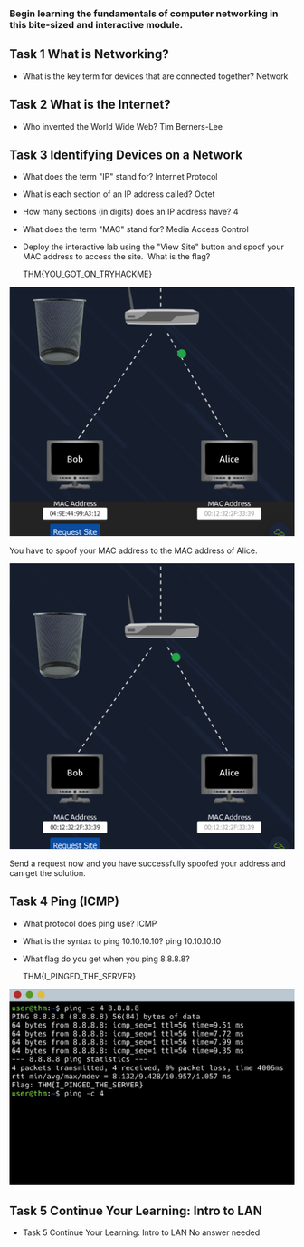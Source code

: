 ### Begin learning the fundamentals of computer networking in this bite-sized and interactive module.

## Task 1 What is Networking?

- What is the key term for devices that are connected together?
	Network

## Task 2 What is the Internet?

- Who invented the World Wide Web?
	Tim Berners-Lee

## Task 3 Identifying Devices on a Network

- What does the term "IP" stand for?
	Internet Protocol

- What is each section of an IP address called?
	Octet

- How many sections (in digits) does an IP address have?
	4

- What does the term "MAC" stand for?
	Media Access Control

- Deploy the interactive lab using the "View Site" button and spoof your MAC address to access the site.  What is the flag?

	THM{YOU_GOT_ON_TRYHACKME}

![](What%20is%20Networking/Attachments/Inital%20state.png)

You have to spoof your MAC address to the MAC address of Alice.

![](What%20is%20Networking/Attachments/Solution.png)

Send a request now and you have successfully spoofed your address and can get the solution.

## Task 4 Ping (ICMP)

- What protocol does ping use?
	ICMP

- What is the syntax to ping 10.10.10.10?
	ping 10.10.10.10

- What flag do you get when you ping 8.8.8.8?

	THM{I_PINGED_THE_SERVER}

![](What%20is%20Networking/Attachments/The%20Flag.png)

## Task 5 Continue Your Learning: Intro to LAN

- Task 5 Continue Your Learning: Intro to LAN
	No answer needed



